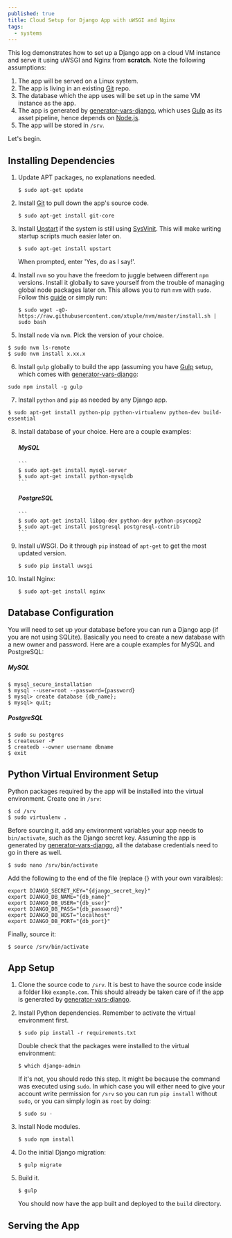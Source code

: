 ```yaml
---
published: true
title: Cloud Setup for Django App with uWSGI and Nginx
tags: 
  - systems
---
```


This log demonstrates how to set up a Django app on a cloud VM instance and serve it using uWSGI and Nginx from **scratch**. Note the following assumptions:

1.	The app will be served on a Linux system.
2.	The app is living in an existing [Git](https://git-scm.com) repo.
3. 	The database which the app uses will be set up in the same VM instance as the app.
4.	The app is generated by [generator-vars-django](https://github.com/VARIANTE/generator-vars-django), which uses [Gulp](http://gulpjs.com) as its asset pipeline, hence depends on [Node.js](https://nodejs.org).
5.	The app will be stored in `/srv`.

Let's begin.

## Installing Dependencies

1.	Update APT packages, no explanations needed.
    ```
    $ sudo apt-get update
    ```

2.	Install [Git](https://git-scm.com) to pull down the app's source code.
    ```
    $ sudo apt-get install git-core
    ```
   
3.	Install [Upstart](http://upstart.ubuntu.com) if the system is still using [SysVinit](https://wiki.archlinux.org/index.php/SysVinit). This will make writing startup scripts much easier later on.
    ```
    $ sudo apt-get install upstart
    ```
	When prompted, enter 'Yes, do as I say!'.

4.	Install `nvm` so you have the freedom to juggle between different `npm` versions. Install it globally to save yourself from the trouble of managing global node packages later on. This allows you to run `nvm` with `sudo`. Follow this [guide](https://github.com/xtuple/nvm) or simply run:
    ```
    $ sudo wget -qO- https://raw.githubusercontent.com/xtuple/nvm/master/install.sh | sudo bash
    ```

5. 	Install `node` via `nvm`. Pick the version of your choice.
```
$ sudo nvm ls-remote
$ sudo nvm install x.xx.x
```

6.	Install `gulp` globally to build the app (assuming you have [Gulp](http://gulpjs.com) setup, which comes with [generator-vars-django](https://github.com/VARIANTE/generator-vars-django):
```
sudo npm install -g gulp
```

7. 	Install `python` and `pip` as needed by any Django app.
```
$ sudo apt-get install python-pip python-virtualenv python-dev build-essential
```

8. 	Install database of your choice. Here are a couple examples:
	##### MySQL
    	```
        $ sudo apt-get install mysql-server
		$ sudo apt-get install python-mysqldb
		```
    ##### PostgreSQL
    	```
        $ sudo apt-get install libpq-dev python-dev python-psycopg2
		$ sudo apt-get install postgresql postgresql-contrib
        ```
       
9.	Install uWSGI. Do it through `pip` instead of `apt-get` to get the most updated version.
	```
    $ sudo pip install uwsgi
    ```
    
10.	Install Nginx:
	```
    $ sudo apt-get install nginx
    ```

## Database Configuration

You will need to set up your database before you can run a Django app (if you are not using SQLite). Basically you need to create a new database with a new owner and password. Here are a couple examples for MySQL and PostgreSQL:

##### MySQL

```
$ mysql_secure_installation
$ mysql --user=root --password={password}
$ mysql> create database {db_name};
$ mysql> quit;
```

##### PostgreSQL

```
$ sudo su postgres
$ createuser -P
$ createdb --owner username dbname
$ exit
```

## Python Virtual Environment Setup

Python packages required by the app will be installed into the virtual environment. Create one in `/srv`:

```
$ cd /srv
$ sudo virtualenv .
```

Before sourcing it, add any environment variables your app needs to ```bin/activate```, such as the Django secret key. Assuming the app is generated by [generator-vars-django](https://github.com/VARIANTE/generator-vars-django), all the database credentials need to go in there as well.

```
$ sudo nano /srv/bin/activate
```

Add the following to the end of the file (replace {} with your own varaibles):

```
export DJANGO_SECRET_KEY="{django_secret_key}"
export DJANGO_DB_NAME="{db_name}"
export DJANGO_DB_USER="{db_user}"
export DJANGO_DB_PASS="{db_password}"
export DJANGO_DB_HOST="localhost"
export DJANGO_DB_PORT="{db_port}"
```

Finally, source it:

```
$ source /srv/bin/activate
```

## App Setup

1.	Clone the source code to `/srv`. It is best to have the source code inside a folder like `example.com`. This should already be taken care of if the app is generated by [generator-vars-django](https://github.com/VARIANTE/generator-vars-django).

2. 	Install Python dependencies. Remember to activate the virtual environment first.
	```
    $ sudo pip install -r requirements.txt
    ```
    
    Double check that the packages were installed to the virtual environment:
    ```
    $ which django-admin
    ```
    
    If it's not, you should redo this step. It might be because the command was executed using `sudo`. In which case you will either need to give your account write permission for `/srv` so you can run `pip install` without `sudo`, or you can simply login as `root` by doing:
    ```
    $ sudo su -
    ```

3.	Install Node modules.
	```
    $ sudo npm install
	```

4.	Do the initial Django migration:
	```
    $ gulp migrate
    ```
    
5.	Build it.
	```
    $ gulp
    ```
	You should now have the app built and deployed to the `build` directory.
    
## Serving the App





